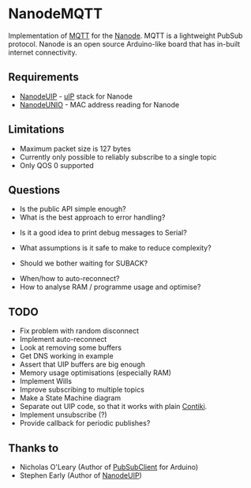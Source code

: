 NanodeMQTT
==========

Implementation of [MQTT] for the [Nanode]. MQTT is a lightweight PubSub protocol.
Nanode is an open source Arduino-like board that has in-built internet connectivity.


Requirements
------------

* [NanodeUIP] - [uIP] stack for Nanode
* [NanodeUNIO] - MAC address reading for Nanode


Limitations
-----------

- Maximum packet size is 127 bytes
- Currently only possible to reliably subscribe to a single topic
- Only QOS 0 supported


Questions
---------

* Is the public API simple enough?
* What is the best approach to error handling?
 - Is it a good idea to print debug messages to Serial?
* What assumptions is it safe to make to reduce complexity?
 - Should we bother waiting for SUBACK?
* When/how to auto-reconnect?
* How to analyse RAM / programme usage and optimise?


TODO
----

* Fix problem with random disconnect
* Implement auto-reconnect
* Look at removing some buffers
* Get DNS working in example
* Assert that UIP buffers are big enough
* Memory usage optimisations (especially RAM)
* Implement Wills
* Improve subscribing to multiple topics
* Make a State Machine diagram
* Separate out UIP code, so that it works with plain [Contiki].
* Implement unsubscribe (?)
* Provide callback for periodic publishes?


Thanks to
---------

* Nicholas O'Leary (Author of [PubSubClient] for Arduino)
* Stephen Early (Author of [NanodeUIP])





[MQTT]:         http://mqtt.org/
[Nanode]:       http://nanode.eu/
[NanodeUIP]:    http://github.com/sde1000/NanodeUIP
[NanodeUNIO]:   http://github.com/sde1000/NanodeUNIO
[uIP]:          http://en.wikipedia.org/wiki/UIP_(micro_IP)
[Contiki]:      http://www.contiki-os.org/
[PubSubClient]: http://knolleary.net/arduino-client-for-mqtt/